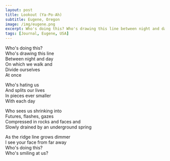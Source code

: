```yaml
---
layout: post
title: Lookout (Ya-Po-Ah)
subtitle: Eugene, Oregon
image: /img/eugene.png
excerpt: Who's doing this? Who's drawing this line between night and day on which we walk and divide ourselves at once
tags: [Journal, Eugene, USA]
---
```


Who's doing this?  
Who's drawing this line  
Between night and day  
On which we walk and  
Divide ourselves  
At once  

Who's hating us  
And splits our lives  
In pieces ever smaller  
With each day  

Who sees us shrinking into  
Futures, flashes, gazes  
Compressed in rocks and faces and  
Slowly drained by an underground spring  

As the ridge line grows dimmer  
I see your face from far away  
Who's doing this?  
Who's smiling at us?  
